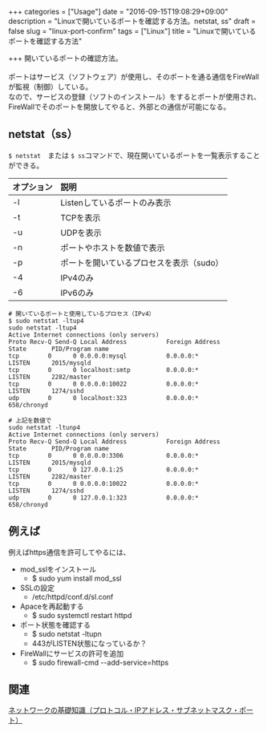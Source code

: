 +++
categories = ["Usage"]
date = "2016-09-15T19:08:29+09:00"
description = "Linuxで開いているポートを確認する方法。netstat, ss"
draft = false
slug = "linux-port-confirm"
tags = ["Linux"]
title = "Linuxで開いているポートを確認する方法"

+++
開いているポートの確認方法。  
<br>
ポートはサービス（ソフトウェア）が使用し、そのポートを通る通信をFireWallが監視（制御）している。  
なので、サービスの登録（ソフトのインストール）をするとポートが使用され、FireWallでそのポートを開放してやると、外部との通信が可能になる。

## netstat（ss）
` $ netstat `　または ` $ ss `コマンドで、現在開いているポートを一覧表示することができる。  

| オプション | 説明                                     |
|:-----------|:-----------------------------------------|
| -l         | Listenしているポートのみ表示             |
| -t         | TCPを表示                                |
| -u         | UDPを表示                                |
| -n         | ポートやホストを数値で表示               |
| -p         | ポートを開いているプロセスを表示（sudo） |
| -4         | IPv4のみ                                 |
| -6         | IPv6のみ                                 |

```@bash
# 開いているポートと使用しているプロセス（IPv4）
$ sudo netstat -ltup4
sudo netstat -ltup4
Active Internet connections (only servers)
Proto Recv-Q Send-Q Local Address           Foreign Address         State       PID/Program name
tcp        0      0 0.0.0.0:mysql           0.0.0.0:*               LISTEN      2015/mysqld
tcp        0      0 localhost:smtp          0.0.0.0:*               LISTEN      2282/master
tcp        0      0 0.0.0.0:10022           0.0.0.0:*               LISTEN      1274/sshd
udp        0      0 localhost:323           0.0.0.0:*                           658/chronyd

# 上記を数値で
sudo netstat -ltunp4
Active Internet connections (only servers)
Proto Recv-Q Send-Q Local Address           Foreign Address         State       PID/Program name
tcp        0      0 0.0.0.0:3306            0.0.0.0:*               LISTEN      2015/mysqld
tcp        0      0 127.0.0.1:25            0.0.0.0:*               LISTEN      2282/master
tcp        0      0 0.0.0.0:10022           0.0.0.0:*               LISTEN      1274/sshd
udp        0      0 127.0.0.1:323           0.0.0.0:*                           658/chronyd
```


## 例えば
例えばhttps通信を許可してやるには、  

- mod_sslをインストール
  - $ sudo yum install mod_ssl
- SSLの設定
  - /etc/httpd/conf.d/sl.conf
- Apaceを再起動する
  - $ sudo systemctl restart httpd
- ポート状態を確認する
  - $ sudo netstat -ltupn
  - 443がLISTEN状態になっているか？
- FireWallにサービスの許可を追加
  - $ sudo firewall-cmd --add-service=https


## 関連
[ネットワークの基礎知識（プロトコル・IPアドレス・サブネットマスク・ポート）](http://mzgkworks.com/post/network-protocol-ipadress/)
